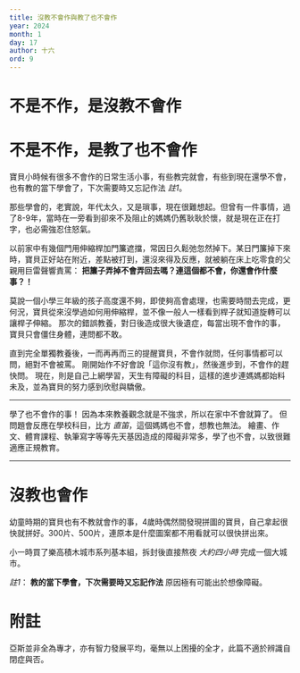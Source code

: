 ```yaml
---
title: 沒教不會作與教了也不會作
year: 2024
month: 1
day: 17
author: 十六
ord: 9
---
```


# 不是不作，是沒教不會作
# 不是不作，是教了也不會作

寶貝小時候有很多不會作的日常生活小事，有些教完就會，有些到現在還學不會，也有教的當下學會了，下次需要時又忘記作法 _註1_。

那些學會的，老實說，年代太久，又是瑣事，現在很難想起。但曾有一件事情，過了8-9年，當時在一旁看到卻來不及阻止的媽媽仍舊耿耿於懷，就是現在正在打字，也必需強忍住怒氣。

以前家中有幾個門用伸縮桿加門簾遮擋，常因日久鬆弛忽然掉下。某日門簾掉下來時，寶貝正好站在附近，差點被打到，還沒來得及反應，就被躺在床上吃零食的父親用巨雷聲響責罵： **把簾子弄掉不會弄回去嗎？連這個都不會，你還會作什麼事？！**

莫說一個小學三年級的孩子高度還不夠，即使夠高會處理，也需要時間去完成，更何況，寶貝從來沒學過如何用伸縮桿，並不像一般人一樣看到桿子就知道旋轉可以讓桿子伸縮。
那次的錯誤教養，對日後造成很大後遺症，每當出現不會作的事，寶貝只會僵住身體，連問都不敢。

直到完全單獨教養後，一而再再而三的提醒寶貝，不會作就問，任何事情都可以問，絕對不會被罵。
剛開始作不好會說「這你沒有教」，然後進步到，不會作的趕快問。
現在，則是自己上網學習，天生有障礙的科目，這樣的進步連媽媽都始料未及，並為寶貝的努力感到欣慰與驕傲。

---

學了也不會作的事！
因為本來教養觀念就是不強求，所以在家中不會就算了。
但問題會反應在學校科目，比方 _直笛_，這個媽媽也不會，想教也無法。
繪畫、作文、體育課程、執筆寫字等等先天基因造成的障礙非常多，學了也不會，以致很難適應正規教育。

---

# 沒教也會作

幼童時期的寶貝也有不教就會作的事，4歲時偶然間發現拼圖的寶貝，自己拿起很快就拼好。300片、500片，連原本是什麼圖案都不用看就可以很快拼出來。

小一時買了樂高積木城市系列基本組，拆封後直接熬夜 _大約四小時_ 完成一個大城市。


_註1_： __教的當下學會，下次需要時又忘記作法__ 原因極有可能出於想像障礙。

# 附註
亞斯並非全為專才，亦有智力發展平均，毫無以上困擾的全才，此篇不適於辨識自閉症與否。
